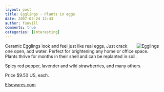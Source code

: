 ```yaml
---
layout: post
title: Egglings - Plants in eggs 
date: 2007-03-24 12:43
author: funvill
comments: true
categories: [Interesting]
---
```

<a href="http://blog.abluestar.com/public/uploads/2007/03/egg_001_lg1.jpg" title="Egglings"><img src="http://blog.abluestar.com/public/uploads/2007/03/egg_001_lg1.thumbnail.jpg" alt="Egglings" align="right" /></a>

Ceramic Egglings look and feel just like real eggs, Just crack one open, add water. Perfect for brightening any home or office space. Plants thrive for months in their shell and can be replanted in soil.

Spicy red pepper, lavender and wild strawberries, and many others.

Price $9.50 US, each.

<a href="http://www.elsewares.com/commerce/Egglings_MPD324.html">Elsewares.com</a>
